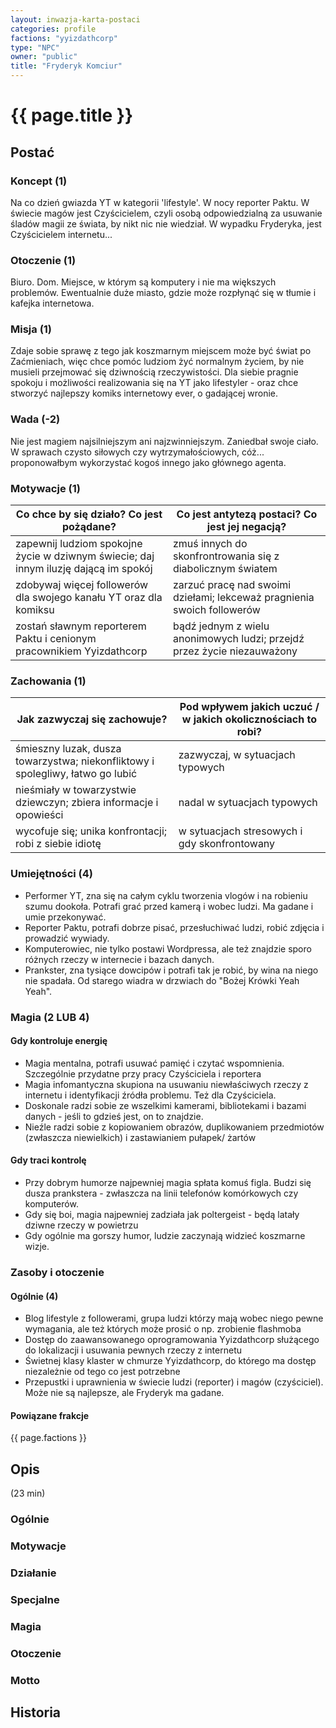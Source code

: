 ```yaml
---
layout: inwazja-karta-postaci
categories: profile
factions: "yyizdathcorp"
type: "NPC"
owner: "public"
title: "Fryderyk Komciur"
---
```


# {{ page.title }}

## Postać

### Koncept (1)

Na co dzień gwiazda YT w kategorii 'lifestyle'. W nocy reporter Paktu. W świecie magów jest Czyścicielem, czyli osobą odpowiedzialną za usuwanie śladów magii ze świata, by nikt nic nie wiedział. W wypadku Fryderyka, jest Czyścicielem internetu...

### Otoczenie (1)

Biuro. Dom. Miejsce, w którym są komputery i nie ma większych problemów. Ewentualnie duże miasto, gdzie może rozpłynąć się w tłumie i kafejka internetowa.

### Misja (1)

Zdaje sobie sprawę z tego jak koszmarnym miejscem może być świat po Zaćmieniach, więc chce pomóc ludziom żyć normalnym życiem, by nie musieli przejmować się dziwnością rzeczywistości. Dla siebie pragnie spokoju i możliwości realizowania się na YT jako lifestyler - oraz chce stworzyć najlepszy komiks internetowy ever, o gadającej wronie.

### Wada (-2)

Nie jest magiem najsilniejszym ani najzwinniejszym. Zaniedbał swoje ciało. W sprawach czysto siłowych czy wytrzymałościowych, cóż... proponowałbym wykorzystać kogoś innego jako głównego agenta.

### Motywacje (1)

| Co chce by się działo? Co jest pożądane?                 | Co jest antytezą postaci? Co jest jej negacją?               |
|----------------------------------------------------------|--------------------------------------------------------------|
| zapewnij ludziom spokojne życie w dziwnym świecie; daj innym iluzję dającą im spokój | zmuś innych do skonfrontrowania się z diabolicznym światem |
| zdobywaj więcej followerów dla swojego kanału YT oraz dla komiksu | zarzuć pracę nad swoimi dziełami; lekceważ pragnienia swoich followerów |
| zostań sławnym reporterem Paktu i cenionym pracownikiem Yyizdathcorp | bądź jednym z wielu anonimowych ludzi; przejdź przez życie niezauważony |

### Zachowania (1)

| Jak zazwyczaj się zachowuje?                             | Pod wpływem jakich uczuć / w jakich okolicznościach to robi? |
|----------------------------------------------------------|--------------------------------------------------------------|
| śmieszny luzak, dusza towarzystwa; niekonfliktowy i spolegliwy, łatwo go lubić | zazwyczaj, w sytuacjach typowych |
| nieśmiały w towarzystwie dziewczyn; zbiera informacje i opowieści | nadal w sytuacjach typowych |
| wycofuje się; unika konfrontacji; robi z siebie idiotę  | w sytuacjach stresowych i gdy skonfrontowany |

### Umiejętności (4)

* Performer YT, zna się na całym cyklu tworzenia vlogów i na robieniu szumu dookoła. Potrafi grać przed kamerą i wobec ludzi. Ma gadane i umie przekonywać.
* Reporter Paktu, potrafi dobrze pisać, przesłuchiwać ludzi, robić zdjęcia i prowadzić wywiady.
* Komputerowiec, nie tylko postawi Wordpressa, ale też znajdzie sporo różnych rzeczy w internecie i bazach danych.
* Prankster, zna tysiące dowcipów i potrafi tak je robić, by wina na niego nie spadała. Od starego wiadra w drzwiach do "Bożej Krówki Yeah Yeah".

### Magia (2 LUB 4)

#### Gdy kontroluje energię

* Magia mentalna, potrafi usuwać pamięć i czytać wspomnienia. Szczególnie przydatne przy pracy Czyściciela i reportera
* Magia infomantyczna skupiona na usuwaniu niewłaściwych rzeczy z internetu i identyfikacji źródła problemu. Też dla Czyściciela.
* Doskonale radzi sobie ze wszelkimi kamerami, bibliotekami i bazami danych - jeśli to gdzieś jest, on to znajdzie.
* Nieźle radzi sobie z kopiowaniem obrazów, duplikowaniem przedmiotów (zwłaszcza niewielkich) i zastawianiem pułapek/ żartów

#### Gdy traci kontrolę

* Przy dobrym humorze najpewniej magia spłata komuś figla. Budzi się dusza prankstera - zwłaszcza na linii telefonów komórkowych czy komputerów.
* Gdy się boi, magia najpewniej zadziała jak poltergeist - będą latały dziwne rzeczy w powietrzu
* Gdy ogólnie ma gorszy humor, ludzie zaczynają widzieć koszmarne wizje.

### Zasoby i otoczenie

#### Ogólnie (4)

* Blog lifestyle z followerami, grupa ludzi którzy mają wobec niego pewne wymagania, ale też których może prosić o np. zrobienie flashmoba
* Dostęp do zaawansowanego oprogramowania Yyizdathcorp służącego do lokalizacji i usuwania pewnych rzeczy z internetu
* Świetnej klasy klaster w chmurze Yyizdathcorp, do którego ma dostęp niezależnie od tego co jest potrzebne
* Przepustki i uprawnienia w świecie ludzi (reporter) i magów (czyściciel). Może nie są najlepsze, ale Fryderyk ma gadane.

#### Powiązane frakcje

{{ page.factions }}

## Opis

(23 min)

### Ogólnie


### Motywacje


### Działanie


### Specjalne


### Magia


### Otoczenie


### Motto


## Historia
